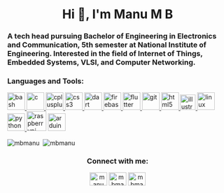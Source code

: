 <h1 align="center">Hi 👋, I'm Manu M B</h1>
<h3 align="left">A tech head pursuing Bachelor of Engineering in Electronics and Communication, 5th semester at National Institute of Engineering. Interested in the field of Internet of Things, Embedded Systems, VLSI, and Computer Networking. </h3>


<h3 align="left">Languages and Tools:</h3>
<p align="left"> <a href="https://www.gnu.org/software/bash/" target="_blank"> <img src="https://www.vectorlogo.zone/logos/gnu_bash/gnu_bash-icon.svg" alt="bash" width="40" height="40"/> </a> <a href="https://www.cprogramming.com/" target="_blank"> <img src="https://devicons.github.io/devicon/devicon.git/icons/c/c-original.svg" alt="c" width="40" height="40"/> </a> <a href="https://www.w3schools.com/cpp/" target="_blank"> <img src="https://devicons.github.io/devicon/devicon.git/icons/cplusplus/cplusplus-original.svg" alt="cplusplus" width="40" height="40"/> </a> <a href="https://www.w3schools.com/css/" target="_blank"> <img src="https://devicons.github.io/devicon/devicon.git/icons/css3/css3-original-wordmark.svg" alt="css3" width="40" height="40"/> </a> <a href="https://dart.dev" target="_blank"> <img src="https://www.vectorlogo.zone/logos/dartlang/dartlang-icon.svg" alt="dart" width="40" height="40"/> </a> <a href="https://firebase.google.com/" target="_blank"> <img src="https://www.vectorlogo.zone/logos/firebase/firebase-icon.svg" alt="firebase" width="40" height="40"/> </a> <a href="https://flutter.dev" target="_blank"> <img src="https://www.vectorlogo.zone/logos/flutterio/flutterio-icon.svg" alt="flutter" width="40" height="40"/> </a> <a href="https://git-scm.com/" target="_blank"> <img src="https://www.vectorlogo.zone/logos/git-scm/git-scm-icon.svg" alt="git" width="40" height="40"/> </a> <a href="https://www.w3.org/html/" target="_blank"> <img src="https://devicons.github.io/devicon/devicon.git/icons/html5/html5-original-wordmark.svg" alt="html5" width="40" height="40"/> </a> <a href="https://www.adobe.com/in/products/illustrator.html" target="_blank"> <img src="https://www.vectorlogo.zone/logos/adobe_illustrator/adobe_illustrator-icon.svg" alt="illustrator" width="35" height="35"/> </a> <a href="https://www.linux.org/" target="_blank"> <img src="https://devicons.github.io/devicon/devicon.git/icons/linux/linux-original.svg" alt="linux" width="40" height="40"/> </a> <a href="https://www.python.org" target="_blank"> <img src="https://devicons.github.io/devicon/devicon.git/icons/python/python-original.svg" alt="python" width="40" height="40"/> </a> <a href="https://www.raspberrypi.org" target="_blank"> <img src="https://www.brandeps.com/logo-download/R/Raspberry-PI-logo-vector-01.svg" alt="raspberrypi" width="45" height="45"/></a> <a href="https://www.arduino.cc/" target="_blank"> <img src="https://brandslogos.com/wp-content/uploads/thumbs/arduino-logo-1.png" alt="arduino" width="40" height="40"/></a>  </p>

<p><img align="center" src="https://github-readme-stats.vercel.app/api/top-langs/?username=mbmanu&theme=algolia&layout=compact" alt="mbmanu"/>
&nbsp;<img align="center" src="https://github-readme-stats.vercel.app/api?username=mbmanu&count_private=true&show_icons=true&theme=algolia&hide=issues,stars" alt="mbmanu" /></p>

<h3 align="center">Connect with me:</h3>

<p align="center">
<a href="https://linkedin.com/in/manumb" target="blank"><img align="centre" src="https://www.flaticon.com/svg/static/icons/svg/174/174857.svg" alt="manumb" height="30" width="40" /></a>
<a href="https://instagram.com/mbmanu74" target="blank"><img align="centre" src="https://www.flaticon.com/svg/static/icons/svg/1384/1384063.svg" alt="mbmanu74" height="30" width="40" /></a>
<a href="mailto:mbmanu74@gmail.com" target="blank"><img align="centre" src="https://www.flaticon.com/svg/static/icons/svg/732/732200.svg" alt="mbmanu74" height="30" width="40" /></a>
</p>

